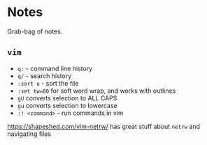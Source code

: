 # Notes

Grab-bag of notes.

## `vim`

- `q:` - command line history
- `q/` - search history
- `:sort u` - sort the file
- `:set tw=80` for soft word wrap, and works with outlines
- `gU` converts selection to ALL CAPS
- `gu` converts selection to lowercase
- `:! <command>` - run commands in vim

https://shapeshed.com/vim-netrw/ has great stuff about `netrw` and navigating
files

